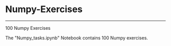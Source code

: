 # Numpy-Exercises
--------------------
100 Numpy Exercises

The "Numpy_tasks.ipynb" Notebook contains 100 Numpy exercises.

